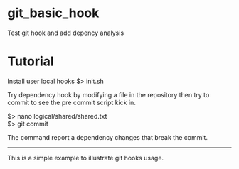 # git_basic_hook

Test git hook and add depency analysis

# Tutorial
  
Install user local hooks
$> init.sh  
  
Try dependency hook 
 by modifying a file in the repository
 then try to commit to see the pre commit 
  script kick in.
  
$> nano logical/shared/shared.txt  
$> git commit  
  
The command report a dependency changes 
  that break the commit.

----
This is a simple example to illustrate git hooks usage.
